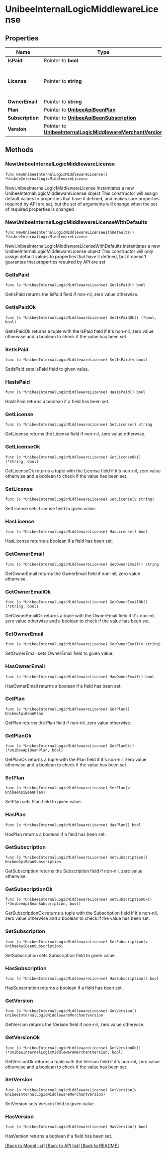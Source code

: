 # UnibeeInternalLogicMiddlewareLicense

## Properties

Name | Type | Description | Notes
------------ | ------------- | ------------- | -------------
**IsPaid** | Pointer to **bool** |  | [optional] 
**License** | Pointer to **string** | License, Premium Version will contain License | [optional] 
**OwnerEmail** | Pointer to **string** | OwnerEmail | [optional] 
**Plan** | Pointer to [**UnibeeApiBeanPlan**](UnibeeApiBeanPlan.md) |  | [optional] 
**Subscription** | Pointer to [**UnibeeApiBeanSubscription**](UnibeeApiBeanSubscription.md) |  | [optional] 
**Version** | Pointer to [**UnibeeInternalLogicMiddlewareMerchantVersion**](UnibeeInternalLogicMiddlewareMerchantVersion.md) |  | [optional] 

## Methods

### NewUnibeeInternalLogicMiddlewareLicense

`func NewUnibeeInternalLogicMiddlewareLicense() *UnibeeInternalLogicMiddlewareLicense`

NewUnibeeInternalLogicMiddlewareLicense instantiates a new UnibeeInternalLogicMiddlewareLicense object
This constructor will assign default values to properties that have it defined,
and makes sure properties required by API are set, but the set of arguments
will change when the set of required properties is changed

### NewUnibeeInternalLogicMiddlewareLicenseWithDefaults

`func NewUnibeeInternalLogicMiddlewareLicenseWithDefaults() *UnibeeInternalLogicMiddlewareLicense`

NewUnibeeInternalLogicMiddlewareLicenseWithDefaults instantiates a new UnibeeInternalLogicMiddlewareLicense object
This constructor will only assign default values to properties that have it defined,
but it doesn't guarantee that properties required by API are set

### GetIsPaid

`func (o *UnibeeInternalLogicMiddlewareLicense) GetIsPaid() bool`

GetIsPaid returns the IsPaid field if non-nil, zero value otherwise.

### GetIsPaidOk

`func (o *UnibeeInternalLogicMiddlewareLicense) GetIsPaidOk() (*bool, bool)`

GetIsPaidOk returns a tuple with the IsPaid field if it's non-nil, zero value otherwise
and a boolean to check if the value has been set.

### SetIsPaid

`func (o *UnibeeInternalLogicMiddlewareLicense) SetIsPaid(v bool)`

SetIsPaid sets IsPaid field to given value.

### HasIsPaid

`func (o *UnibeeInternalLogicMiddlewareLicense) HasIsPaid() bool`

HasIsPaid returns a boolean if a field has been set.

### GetLicense

`func (o *UnibeeInternalLogicMiddlewareLicense) GetLicense() string`

GetLicense returns the License field if non-nil, zero value otherwise.

### GetLicenseOk

`func (o *UnibeeInternalLogicMiddlewareLicense) GetLicenseOk() (*string, bool)`

GetLicenseOk returns a tuple with the License field if it's non-nil, zero value otherwise
and a boolean to check if the value has been set.

### SetLicense

`func (o *UnibeeInternalLogicMiddlewareLicense) SetLicense(v string)`

SetLicense sets License field to given value.

### HasLicense

`func (o *UnibeeInternalLogicMiddlewareLicense) HasLicense() bool`

HasLicense returns a boolean if a field has been set.

### GetOwnerEmail

`func (o *UnibeeInternalLogicMiddlewareLicense) GetOwnerEmail() string`

GetOwnerEmail returns the OwnerEmail field if non-nil, zero value otherwise.

### GetOwnerEmailOk

`func (o *UnibeeInternalLogicMiddlewareLicense) GetOwnerEmailOk() (*string, bool)`

GetOwnerEmailOk returns a tuple with the OwnerEmail field if it's non-nil, zero value otherwise
and a boolean to check if the value has been set.

### SetOwnerEmail

`func (o *UnibeeInternalLogicMiddlewareLicense) SetOwnerEmail(v string)`

SetOwnerEmail sets OwnerEmail field to given value.

### HasOwnerEmail

`func (o *UnibeeInternalLogicMiddlewareLicense) HasOwnerEmail() bool`

HasOwnerEmail returns a boolean if a field has been set.

### GetPlan

`func (o *UnibeeInternalLogicMiddlewareLicense) GetPlan() UnibeeApiBeanPlan`

GetPlan returns the Plan field if non-nil, zero value otherwise.

### GetPlanOk

`func (o *UnibeeInternalLogicMiddlewareLicense) GetPlanOk() (*UnibeeApiBeanPlan, bool)`

GetPlanOk returns a tuple with the Plan field if it's non-nil, zero value otherwise
and a boolean to check if the value has been set.

### SetPlan

`func (o *UnibeeInternalLogicMiddlewareLicense) SetPlan(v UnibeeApiBeanPlan)`

SetPlan sets Plan field to given value.

### HasPlan

`func (o *UnibeeInternalLogicMiddlewareLicense) HasPlan() bool`

HasPlan returns a boolean if a field has been set.

### GetSubscription

`func (o *UnibeeInternalLogicMiddlewareLicense) GetSubscription() UnibeeApiBeanSubscription`

GetSubscription returns the Subscription field if non-nil, zero value otherwise.

### GetSubscriptionOk

`func (o *UnibeeInternalLogicMiddlewareLicense) GetSubscriptionOk() (*UnibeeApiBeanSubscription, bool)`

GetSubscriptionOk returns a tuple with the Subscription field if it's non-nil, zero value otherwise
and a boolean to check if the value has been set.

### SetSubscription

`func (o *UnibeeInternalLogicMiddlewareLicense) SetSubscription(v UnibeeApiBeanSubscription)`

SetSubscription sets Subscription field to given value.

### HasSubscription

`func (o *UnibeeInternalLogicMiddlewareLicense) HasSubscription() bool`

HasSubscription returns a boolean if a field has been set.

### GetVersion

`func (o *UnibeeInternalLogicMiddlewareLicense) GetVersion() UnibeeInternalLogicMiddlewareMerchantVersion`

GetVersion returns the Version field if non-nil, zero value otherwise.

### GetVersionOk

`func (o *UnibeeInternalLogicMiddlewareLicense) GetVersionOk() (*UnibeeInternalLogicMiddlewareMerchantVersion, bool)`

GetVersionOk returns a tuple with the Version field if it's non-nil, zero value otherwise
and a boolean to check if the value has been set.

### SetVersion

`func (o *UnibeeInternalLogicMiddlewareLicense) SetVersion(v UnibeeInternalLogicMiddlewareMerchantVersion)`

SetVersion sets Version field to given value.

### HasVersion

`func (o *UnibeeInternalLogicMiddlewareLicense) HasVersion() bool`

HasVersion returns a boolean if a field has been set.


[[Back to Model list]](../README.md#documentation-for-models) [[Back to API list]](../README.md#documentation-for-api-endpoints) [[Back to README]](../README.md)


